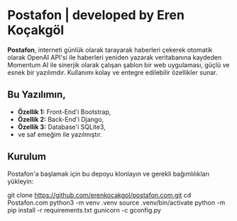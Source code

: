 # Postafon | developed by Eren Koçakgöl

**Postafon**, interneti günlük olarak tarayarak haberleri çekerek otomatik olarak OpenAI API'si ile haberleri yeniden yazarak veritabanına kaydeden Momentum AI ile sinerjik olarak çalışan şablon bir web uygulaması, güçlü ve esnek bir yazılımdır. Kullanımı kolay ve entegre edilebilir özellikler sunar.

## Bu Yazılımın,

- **Özellik 1:** Front-End'i Bootstrap,
- **Özellik 2:** Back-End'i Django,
- **Özellik 3:** Database'i SQLite3,
- ve saf emeğim ile yazılmıştır. 

## Kurulum

Postafon'a başlamak için bu depoyu klonlayın ve gerekli bağımlılıkları yükleyin:

git clone https://github.com/erenkocakgol/postafon.com.git
cd Postafon.com
python3 -m venv .venv
source .venv/bin/activate
python -m pip install -r requirements.txt
gunicorn -c gconfig.py

